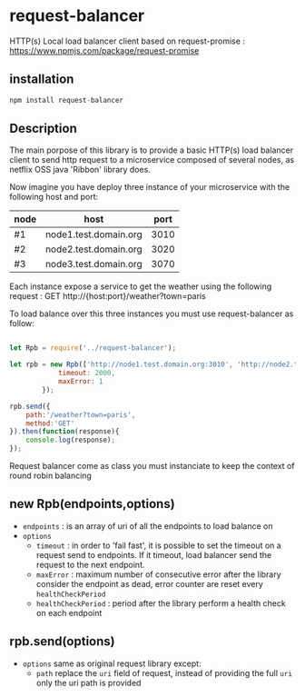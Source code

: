 # request-balancer

HTTP(s) Local load balancer client based on request-promise : https://www.npmjs.com/package/request-promise

## installation

```js
npm install request-balancer
``` 

## Description

The main porpose of this library is to provide a basic HTTP(s) load balancer client to send http request to a microservice composed of several nodes, as netflix OSS java 'Ribbon' library does.

Now imagine you have deploy three instance of your microservice with the following host and port:

| node | host                  | port |
|------|-----------------------|------|
| #1   | node1.test.domain.org | 3010 |
| #2   | node2.test.domain.org | 3020 |
| #3   | node3.test.domain.org | 3070 |

Each instance expose a service to get the weather using the following request : GET http://{host:port}/weather?town=paris

To load balance over this three instances you must use request-balancer as follow:

```js

let Rpb = require('../request-balancer');

let rpb = new Rpb(['http://node1.test.domain.org:3010', 'http://node2.test.domain.org:3020', 'http://node3.test.domain.org:3070'], {
            timeout: 2000,
            maxError: 1
        });

rpb.send({
	path:'/weather?town=paris',
	method:'GET'
}).then(function(response){
	console.log(response);
});
``` 

Request balancer come as class you must instanciate to keep the context of round robin balancing
## new Rpb(endpoints,options)
* `endpoints` : is an array of uri of all the endpoints to load balance on
* `options`
	* `timeout` : in order to 'fail fast', it is possible to set the timeout on a request send to endpoints. If it timeout, load balancer send the request to the next endpoint.
	* `maxError` : maximum number of consecutive error after the library consider the endpoint as dead, error counter are reset every `healthCheckPeriod`
	* `healthCheckPeriod` : period after the library perform a health check on each endpoint

## rpb.send(options)
* `options` same as original request library except:
	* `path` replace the `uri` field of request, instead of providing the full `uri` only the uri path is provided